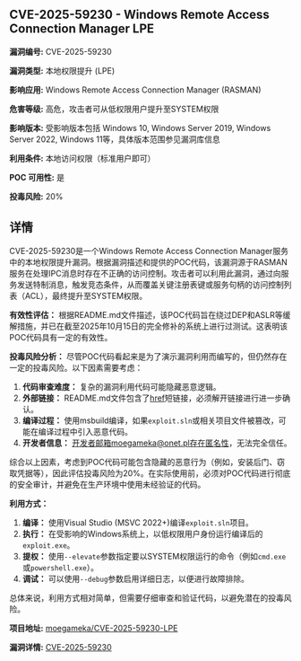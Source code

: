 ## CVE-2025-59230 - Windows Remote Access Connection Manager LPE

**漏洞编号:** CVE-2025-59230

**漏洞类型:** 本地权限提升 (LPE)

**影响应用:** Windows Remote Access Connection Manager (RASMAN)

**危害等级:** 高危，攻击者可从低权限用户提升至SYSTEM权限

**影响版本:** 受影响版本包括 Windows 10, Windows Server 2019, Windows Server 2022, Windows 11等，具体版本范围参见漏洞库信息

**利用条件:** 本地访问权限（标准用户即可）

**POC 可用性:** 是

**投毒风险:** 20%

## 详情

CVE-2025-59230是一个Windows Remote Access Connection Manager服务中的本地权限提升漏洞。根据漏洞描述和提供的POC代码，该漏洞源于RASMAN服务在处理IPC消息时存在不正确的访问控制。攻击者可以利用此漏洞，通过向服务发送特制消息，触发竞态条件，从而覆盖关键注册表键或服务句柄的访问控制列表（ACL），最终提升至SYSTEM权限。

**有效性评估：**
根据README.md文件描述，该POC代码旨在绕过DEP和ASLR等缓解措施，并已在截至2025年10月15日的完全修补的系统上进行过测试。这表明该POC代码具有一定的有效性。

**投毒风险分析：**
尽管POC代码看起来是为了演示漏洞利用而编写的，但仍然存在一定的投毒风险。以下因素需要考虑：

1.  **代码审查难度：** 复杂的漏洞利用代码可能隐藏恶意逻辑。
2.  **外部链接：** README.md文件包含了[href](https://tinyurl.com/5heszhnb)短链接，必须解开链接进行进一步确认。
3.  **编译过程：** 使用msbuild编译，如果`exploit.sln`或相关项目文件被篡改，可能在编译过程中引入恶意代码。
4.  **开发者信息：** 开发者邮箱moegameka@onet.pl存在匿名性，无法完全信任。

综合以上因素，考虑到POC代码可能包含隐藏的恶意行为（例如，安装后门、窃取凭据等），因此评估投毒风险为20%。在实际使用前，必须对POC代码进行彻底的安全审计，并避免在生产环境中使用未经验证的代码。

**利用方式：**
1.  **编译：** 使用Visual Studio (MSVC 2022+)编译`exploit.sln`项目。
2.  **执行：** 在受影响的Windows系统上，以低权限用户身份运行编译后的`exploit.exe`。
3.  **提权：** 使用`--elevate`参数指定要以SYSTEM权限运行的命令（例如`cmd.exe`或`powershell.exe`）。
4.  **调试：** 可以使用`--debug`参数启用详细日志，以便进行故障排除。

总体来说，利用方式相对简单，但需要仔细审查和验证代码，以避免潜在的投毒风险。

**项目地址:** [moegameka/CVE-2025-59230-LPE](https://github.com/moegameka/CVE-2025-59230-LPE)

**漏洞详情:** [CVE-2025-59230](https://nvd.nist.gov/vuln/detail/CVE-2025-59230)